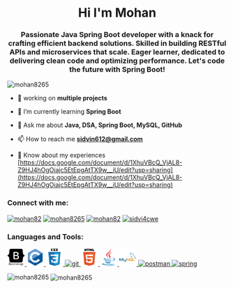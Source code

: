 <h1 align="center">Hi I'm Mohan</h1>
<h3 align="center">Passionate Java Spring Boot developer with a knack for crafting efficient backend solutions. Skilled in building RESTful APIs and microservices that scale. Eager learner, dedicated to delivering clean code and optimizing performance. Let's code the future with Spring Boot!</h3>

<p align="left"> <img src="https://komarev.com/ghpvc/?username=mohan8265&label=Profile%20views&color=0e75b6&style=flat" alt="mohan8265" /> </p>

- 🔭 working on **multiple projects**

- 🌱 I’m currently learning **Spring Boot**

- 💬 Ask me about **Java, DSA, Spring Boot, MySQL, GitHub**

- 📫 How to reach me **sidvin612@gmail.com**

- 📄 Know about my experiences [https://docs.google.com/document/d/1XhuVBcQ_VjAL8-Z9HJ4hOgOiajc5EtEpgAtTX9w__iU/edit?usp=sharing](https://docs.google.com/document/d/1XhuVBcQ_VjAL8-Z9HJ4hOgOiajc5EtEpgAtTX9w__iU/edit?usp=sharing)

<h3 align="left">Connect with me:</h3>
<p align="left">
<a href="https://linkedin.com/in/mohan82" target="blank"><img align="center" src="https://raw.githubusercontent.com/rahuldkjain/github-profile-readme-generator/master/src/images/icons/Social/linked-in-alt.svg" alt="mohan82" height="30" width="40" /></a>
<a href="https://www.hackerrank.com/mohan8265" target="blank"><img align="center" src="https://raw.githubusercontent.com/rahuldkjain/github-profile-readme-generator/master/src/images/icons/Social/hackerrank.svg" alt="mohan8265" height="30" width="40" /></a>
<a href="https://www.leetcode.com/mohan82" target="blank"><img align="center" src="https://raw.githubusercontent.com/rahuldkjain/github-profile-readme-generator/master/src/images/icons/Social/leet-code.svg" alt="mohan82" height="30" width="40" /></a>
<a href="https://auth.geeksforgeeks.org/user/sidvi4cwe" target="blank"><img align="center" src="https://raw.githubusercontent.com/rahuldkjain/github-profile-readme-generator/master/src/images/icons/Social/geeks-for-geeks.svg" alt="sidvi4cwe" height="30" width="40" /></a>
</p>

<h3 align="left">Languages and Tools:</h3>
<p align="left"> <a href="https://getbootstrap.com" target="_blank" rel="noreferrer"> <img src="https://raw.githubusercontent.com/devicons/devicon/master/icons/bootstrap/bootstrap-plain-wordmark.svg" alt="bootstrap" width="40" height="40"/> </a> <a href="https://www.cprogramming.com/" target="_blank" rel="noreferrer"> <img src="https://raw.githubusercontent.com/devicons/devicon/master/icons/c/c-original.svg" alt="c" width="40" height="40"/> </a> <a href="https://www.w3schools.com/css/" target="_blank" rel="noreferrer"> <img src="https://raw.githubusercontent.com/devicons/devicon/master/icons/css3/css3-original-wordmark.svg" alt="css3" width="40" height="40"/> </a> <a href="https://git-scm.com/" target="_blank" rel="noreferrer"> <img src="https://www.vectorlogo.zone/logos/git-scm/git-scm-icon.svg" alt="git" width="40" height="40"/> </a> <a href="https://www.w3.org/html/" target="_blank" rel="noreferrer"> <img src="https://raw.githubusercontent.com/devicons/devicon/master/icons/html5/html5-original-wordmark.svg" alt="html5" width="40" height="40"/> </a> <a href="https://www.java.com" target="_blank" rel="noreferrer"> <img src="https://raw.githubusercontent.com/devicons/devicon/master/icons/java/java-original.svg" alt="java" width="40" height="40"/> </a> <a href="https://www.mysql.com/" target="_blank" rel="noreferrer"> <img src="https://raw.githubusercontent.com/devicons/devicon/master/icons/mysql/mysql-original-wordmark.svg" alt="mysql" width="40" height="40"/> </a> <a href="https://postman.com" target="_blank" rel="noreferrer"> <img src="https://www.vectorlogo.zone/logos/getpostman/getpostman-icon.svg" alt="postman" width="40" height="40"/> </a> <a href="https://spring.io/" target="_blank" rel="noreferrer"> <img src="https://www.vectorlogo.zone/logos/springio/springio-icon.svg" alt="spring" width="40" height="40"/> </a> </p>

<p><img align="left" src="https://github-readme-stats.vercel.app/api/top-langs?username=mohan8265&show_icons=true&locale=en&layout=compact" alt="mohan8265" /></p>

<p>&nbsp;<img align="center" src="https://github-readme-stats.vercel.app/api?username=mohan8265&show_icons=true&locale=en" alt="mohan8265" /></p>
